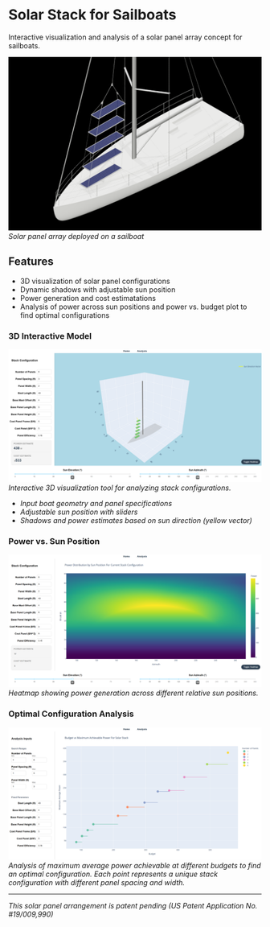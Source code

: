 # Solar Stack for Sailboats

Interactive visualization and analysis of a solar panel array concept for sailboats. 

![Solar Stack concept illustration](./imgs/stack_sailboat_zoom.png)
*Solar panel array deployed on a sailboat*


## Features
- 3D visualization of solar panel configurations
- Dynamic shadows with adjustable sun position
- Power generation and cost estimatations
- Analysis of power across sun positions and power vs. budget plot to find optimal configurations

### 3D Interactive Model 
![Interactive visualization](./imgs/3d_plot.png)
*Interactive 3D visualization tool for analyzing stack configurations.*
- *Input boat geometry and panel specifications*
- *Adjustable sun position with sliders*
- *Shadows and power estimates based on sun direction (yellow vector)*

### Power vs. Sun Position
![Heatmap](./imgs/heatmap.png)
*Heatmap showing power generation across different relative sun positions.*

### Optimal Configuration Analysis
![Budget vs. Power](./imgs/budget_vs_pow.png)
*Analysis of maximum average power achievable at different budgets to find an optimal configuration. Each point represents a unique stack configuration with different panel spacing and width.*


---
*This solar panel arrangement is patent pending (US Patent Application No. #19/009,990)*